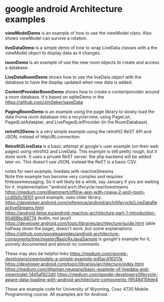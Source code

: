 google android Architecture examples
===========

<b>viewModelDemo</b> is an example of how to use the viewModel class.  Also shows viewModel can survive a rotation.

<b>liveDataDemo</b>  is a simple demo of how to wrap LiveData classes with a the viewModel object to display data as it changes.

<b>roomDemo</b> is an example of use the new room objects to create and access a database.

<b>LiveDataRoomDemo</b> shows how to use the liveData object with the database to have the display updated when new data is added.

<b>ContentProviderRoomDemo</b> shows how to create a contentprovider around a room database.  It's based on sqliteDemo in the https://github.com/JimSeker/saveData 

<b>PagingRoomDemo</b> is an example using the page library to slowly load the data froma room database into a recyclerview, using PageList, PagedListAdaepter, and LivePagedListProvider (in the RoomDatabase).

<b>retrofit2Demo</b> is a very simple example using the retrofit2 ReST API and JSON, instead of httpURLconnection.  

<b>Retrofit2LiveData</b> is a basic attempt at google's user example (on their web pages) using retrofit2 and LiveData.   This example is still pretty rough, but it does work.
It uses a private ReST server.  the php backend will be added later on.  This doesn't use JSON, instead the ReST is a basic CSV.


notes for next example, livedata with reactiveStreams<BR>
   Note thie example has become very complex and requires firebasemessaging.  So it will likely be a while, say January if you are waiting for it.
    implementation "android.arch.lifecycle:reactivestreams<BR>
	https://medium.com/@iammert/offline-app-with-rxjava-2-and-room-ccd0b5c18101  good example, uses older library.<BR>
	https://developer.android.com/reference/android/arch/lifecycle/LiveDataReactiveStreams.html<BR>
	https://android.jlelse.eu/android-reactive-architecture-part-1-introduction-60466bc88774  (kotlin, not java!)<BR>
	https://developer.android.com/topic/libraries/architecture/guide.html  (able halfway down the page), doesn't work ,but some explainations. <BR>
	https://github.com/googlesamples/android-architecture-components/tree/master/BasicRxJavaSample  is google's example for it, poorely documented and almost no comments.<BR>

These may also be helpful links 
https://medium.com/google-developers/viewmodels-a-simple-example-ed5ac416317e
https://developer.android.com/topic/libraries/architecture/index.html 
https://medium.com/@taman.neupane/basic-example-of-livedata-and-viewmodel-14d5af922d0 
https://medium.com/google-developers/lifecycle-aware-data-loading-with-android-architecture-components-f95484159de4

These are example code for University of Wyoming, Cosc 4730 Mobile Programming course.
All examples are for Android.

